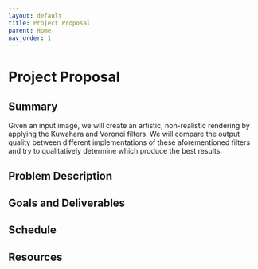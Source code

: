 ```yaml
---
layout: default
title: Project Proposal
parent: Home
nav_order: 1
---
```


# Project Proposal

## Summary

Given an input image, we will create an artistic, non-realistic rendering by applying the Kuwahara and Voronoi filters. We will compare the output quality between different implementations of these aforementioned filters and try to qualitatively determine which produce the best results.

## Problem Description

## Goals and Deliverables

## Schedule

## Resources
